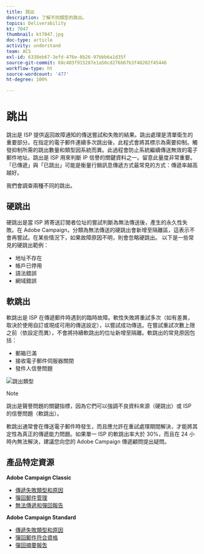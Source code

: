 ```yaml
---
title: 跳出
description: 了解不同類型的跳出。
topics: Deliverability
kt: 7047
thumbnail: kt7047.jpg
doc-type: article
activity: understand
team: ACS
exl-id: 6338eb67-3efd-476e-8b26-97bbb6a1d35f
source-git-commit: 68c403f915287e1a50cd276b67b3f48202f45446
workflow-type: ht
source-wordcount: '477'
ht-degree: 100%

---
```


# 跳出

跳出是 ISP 提供返回故障通知的傳送嘗試和失敗的結果。跳出處理是清單衛生的重要部分。在指定的電子郵件連續多次跳出後，此程式會將其標示為需要抑制。觸發抑制所需的跳出數量和類型因系統而異。此過程會防止系統繼續傳送無效的電子郵件地址。跳出是 ISP 用來判斷 IP 信譽的關鍵資料之一。留意此量度非常重要。「已傳遞」與「已跳出」可能是衡量行銷訊息傳遞方式最常見的方式：傳遞率越高越好。

我們會調查兩種不同的跳出。

## 硬跳出

硬跳出是當 ISP 將寄送訂閱者位址的嘗試判斷為無法傳送後，產生的永久性失敗。在 Adobe Campaign，分類為無法傳送的硬跳出會新增至隔離區，這表示不會再嘗試。在某些情況下，如果故障原因不明，則會忽略硬跳出。
以下是一些常見的硬跳出範例：

* 地址不存在
* 帳戶已停用
* 語法錯誤
* 網域錯誤

## 軟跳出

軟跳出是 ISP 在傳遞郵件時遇到的臨時故障。軟性失敗將重試多次（如有差異，取決於使用自訂或現成可用的傳送設定），以嘗試成功傳送。在嘗試重試次數上限之前（依設定而異），不會將持續軟跳出的位址新增至隔離。軟跳出的常見原因包括：

* 郵箱已滿
* 接收電子郵件伺服器關閉
* 發件人信譽問題

![跳出類型](../assets/bounce-types.png)

>[!NOTE]
>
>跳出是聲譽問題的關鍵指標，因為它們可以強調不良資料來源（硬跳出）或 ISP 的信譽問題（軟跳出）。
>
>軟跳出通常會在傳送電子郵件時發生，而且應允許在重試處理期間解決，才能將其定性為真正的傳遞能力問題。如果單一 ISP 的軟跳出率大於 30%，而且在 24 小時內無法解決，建議您向您的 Adobe Campaign 傳遞顧問提出疑問。

## 產品特定資源

**Adobe Campaign Classic**

* [傳遞失敗類型和原因](https://experienceleague.adobe.com/docs/campaign-classic/using/sending-messages/monitoring-deliveries/understanding-delivery-failures.html?lang=zh-Hant#delivery-failure-types-and-reasons)
* [彈回郵件管理](https://experienceleague.adobe.com/docs/campaign-classic/using/sending-messages/monitoring-deliveries/understanding-delivery-failures.html?lang=zh-Hant#bounce-mail-management)
* [無法傳遞和彈回報告](https://experienceleague.adobe.com/docs/campaign-classic/using/reporting/reports-on-deliveries/global-reports.html?lang=zh-Hant#non-deliverables-and-bounces)

**Adobe Campaign Standard**

* [傳遞失敗類型和原因](https://experienceleague.adobe.com/docs/campaign-standard/using/testing-and-sending/monitoring-messages/understanding-delivery-failures.html?lang=zh-Hant#delivery-failure-types-and-reasons)
* [彈回郵件符合資格](https://experienceleague.adobe.com/docs/campaign-standard/using/testing-and-sending/monitoring-messages/understanding-delivery-failures.html?lang=zh-Hant#bounce-mail-qualification)
* [彈回摘要報吿](https://experienceleague.adobe.com/docs/campaign-standard/using/reporting/list-of-reports/bounce-summary.html?lang=zh-Hant#reporting)
